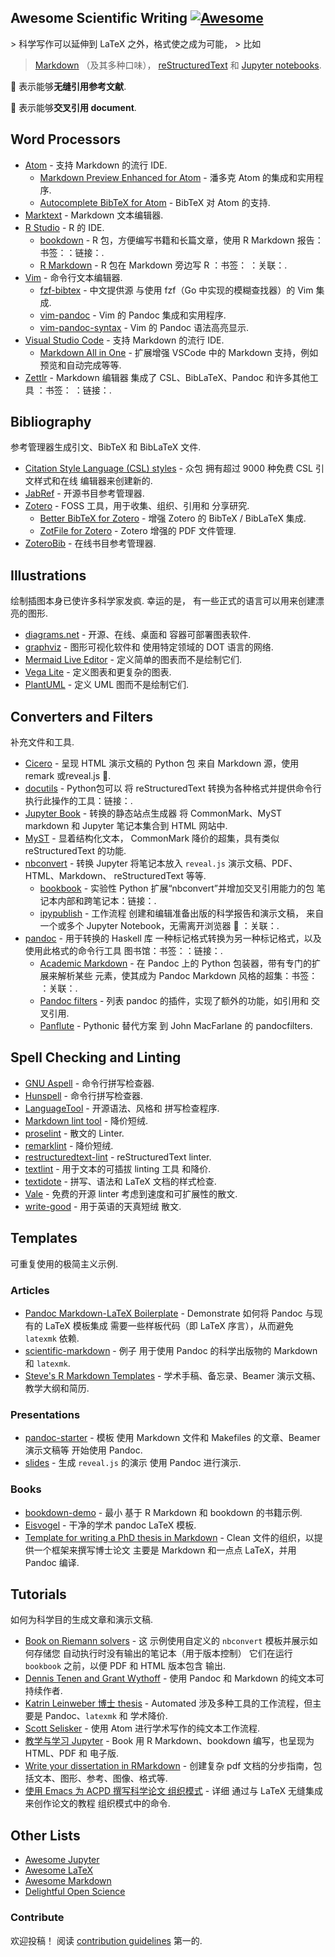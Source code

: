 <div class="github-widget" data-repo="writing-resources/awesome-scientific-writing"></div>

## Awesome Scientific Writing [![Awesome](https://awesome.re/badge-flat.svg)](https://github.com/sindresorhus/awesome)

&gt; 科学写作可以延伸到 LaTeX 之外，格式使之成为可能，
&gt; 比如
> [Markdown](https://daringfireball.net/projects/markdown/) （及其多种口味），
> [reStructuredText](https://docutils.sourceforge.io/rst.html) 和
> [Jupyter notebooks](https://jupyter.org/).

:bookmark: 表示能够**无缝引用参考文献**.

:link: 表示能够**交叉引用
document**.



## Word Processors

- [Atom](https://atom.io) - 支持 Markdown 的流行 IDE.
  - [Markdown Preview Enhanced for Atom](https://github.com/shd101wyy/markdown-preview-enhanced) - 潘多克
    Atom 的集成和实用程序.
  - [Autocomplete BibTeX for Atom](https://github.com/apcshields/autocomplete-bibtex) - BibTeX 对 Atom 的支持.
- [Marktext](https://marktext.app/) - Markdown 文本编辑器.
- [R Studio](https://github.com/rstudio/rstudio) - R 的 IDE.
  - [bookdown](https://github.com/rstudio/bookdown) - R 包，方便编写书籍和长篇文章，使用 R Markdown 报告：书签：：链接：.
  - [R Markdown](https://rmarkdown.rstudio.com/) - R 包在 Markdown 旁边写 R
   ：书签：
   ：关联：.
- [Vim](https://www.vim.org/) - 命令行文本编辑器.
  - [fzf-bibtex](https://github.com/msprev/fzf-bibtex/#readme) - 中文提供源
    与使用 fzf（Go 中实现的模糊查找器）的 Vim 集成.
  - [vim-pandoc](https://github.com/vim-pandoc/vim-pandoc) - Vim 的 Pandoc 集成和实用程序.
  - [vim-pandoc-syntax](https://github.com/vim-pandoc/vim-pandoc-syntax) - Vim 的 Pandoc 语法高亮显示.
- [Visual Studio Code](https://code.visualstudio.com/) - 支持 Markdown 的流行 IDE.
  - [Markdown All in One](https://github.com/yzhang-gh/vscode-markdown/#readme) - 扩展增强
    VSCode 中的 Markdown 支持，例如预览和自动完成等等.
- [Zettlr](https://www.zettlr.com/) - Markdown 编辑器
   集成了 CSL、BibLaTeX、Pandoc 和许多其他工具
   ：书签： ：链接：.

## Bibliography

参考管理器生成引文、BibTeX 和 BibLaTeX 文件.

- [Citation Style Language (CSL) styles](https://editor.citationstyles.org/) - 众包
  拥有超过 9000 种免费 CSL 引文样式和在线
  编辑器来创建新的.
- [JabRef](https://www.jabref.org/) - 开源书目参考管理器.
- [Zotero](https://www.zotero.org/) - FOSS 工具，用于收集、组织、引用和
  分享研究.
  - [Better BibTeX for Zotero](https://retorque.re/zotero-better-bibtex/) - 增强
    Zotero 的 BibTeX / BibLaTeX 集成.
  - [ZotFile for Zotero](http://zotfile.com/) - Zotero 增强的 PDF 文件管理.
- [ZoteroBib](https://zbib.org/) - 在线书目参考管理器.

## Illustrations

绘制插图本身已使许多科学家发疯. 幸运的是，
有一些正式的语言可以用来创建漂亮的图形.

- [diagrams.net](https://www.diagrams.net/) - 开源、在线、桌面和
  容器可部署图表软件.
- [graphviz](https://graphviz.org/) - 图形可视化软件和
  使用特定领域的 DOT 语言的网络.
- [Mermaid Live Editor](https://mermaid-js.github.io/mermaid-live-editor/) - 定义简单的图表而不是绘制它们.
- [Vega Lite](https://vega.github.io/vega-lite/examples/) - 定义图表和更复杂的图表.
- [PlantUML](https://plantuml.com/) - 定义 UML 图而不是绘制它们.

## Converters and Filters

补充文件和工具.

- [Cicero](https://cicero.xyz/) - 呈现 HTML 演示文稿的 Python 包
  来自 Markdown 源，使用 remark 或reveal.js :link:.
- [docutils](https://docutils.sourceforge.io/docs/) - Python包可以
  将 reStructuredText 转换为各种格式并提供命令行
  执行此操作的工具：链接：.
- [Jupyter Book](https://jupyterbook.org/) - 转换的静态站点生成器
  将 CommonMark、MyST markdown 和 Jupyter 笔记本集合到 HTML 网站中.
- [MyST](https://myst-parser.readthedocs.io/en/latest/) - 显着结构化文本，
  CommonMark 降价的超集，具有类似 reStructuredText 的功能.
- [nbconvert](https://nbconvert.readthedocs.io/en/latest/) - 转换 Jupyter
  将笔记本放入 `reveal.js` 演示文稿、PDF、HTML、Markdown、
  reStructuredText 等等.
  - [bookbook](https://github.com/takluyver/bookbook/#readme) - 实验性 Python
    扩展“nbconvert”并增加交叉引用能力的包
    笔记本内部和跨笔记本：链接：.
  - [ipypublish](https://github.com/chrisjsewell/ipypublish/#readme) - 工作流程
    创建和编辑准备出版的科学报告和演示文稿，
    来自一个或多个 Jupyter Notebook，无需离开浏览器 :bookmark:
    ：关联：.
- [pandoc](https://pandoc.org/MANUAL) - 用于转换的 Haskell 库
  一种标记格式转换为另一种标记格式，以及使用此格式的命令行工具
  图书馆：书签：：链接：.
  - [Academic Markdown](https://github.com/smathot/academicmarkdown#readme) - 在 Pandoc 上的 Python 包装器，带有专门的扩展来解析某些
    元素，使其成为 Pandoc Markdown 风格的超集：书签：
    ：关联：.
  - [Pandoc filters](https://github.com/jgm/pandoc/wiki/Pandoc-Filters) - 列表
    pandoc 的插件，实现了额外的功能，如引用和
    交叉引用.
  - [Panflute](http://scorreia.com/software/panflute/) - Pythonic 替代方案
    到 John MacFarlane 的 pandocfilters.

## Spell Checking and Linting

- [GNU Aspell](http://aspell.net/) - 命令行拼写检查器.
- [Hunspell](http://hunspell.github.io/) - 命令行拼写检查器.
- [LanguageTool](https://languagetool.org/) - 开源语法、风格和
 拼写检查程序.
- [Markdown lint tool](https://github.com/markdownlint/markdownlint) - 降价短绒.
- [proselint](http://proselint.com/) - 散文的 Linter.
- [remarklint](https://github.com/remarkjs/remark-lint) - 降价短绒.
- [restructuredtext-lint](https://github.com/twolfson/restructuredtext-lint) - reStructuredText linter.
- [textlint](https://textlint.github.io/) - 用于文本的可插拔 linting 工具
 和降价.
- [textidote](https://sylvainhalle.github.io/textidote/) - 拼写、语法和
 LaTeX 文档的样式检查.
- [Vale](https://github.com/errata-ai/vale) - 免费的开源 linter
 考虑到速度和可扩展性的散文.
- [write-good](https://github.com/btford/write-good) - 用于英语的天真短绒
 散文.

## Templates

可重复使用的极简主义示例.

### Articles

- [Pandoc Markdown-LaTeX
   Boilerplate](https://github.com/davecap/markdown-latex-boilerplate/#readme) - Demonstrate
   如何将 Pandoc 与现有的 LaTeX 模板集成
   需要一些样板代码（即 LaTeX 序言），从而避免
   `latexmk` 依赖.
- [scientific-markdown](https://github.com/JensErat/scientific-markdown/#readme) - 例子
   用于使用 Pandoc 的科学出版物的 Markdown 和
   `latexmk`.
- [Steve's R Markdown Templates](https://github.com/svmiller/svm-r-markdown-templates/) - 学术手稿、备忘录、Beamer 演示文稿、教学大纲和简历.

### Presentations

- [pandoc-starter](https://github.com/jez/pandoc-starter/#readme) - 模板
   使用 Markdown 文件和 Makefiles 的文章、Beamer 演示文稿等
   开始使用 Pandoc.
- [slides](https://github.com/cgroll/slides/#readme) - 生成 `reveal.js` 的演示
   使用 Pandoc 进行演示.

### Books

- [bookdown-demo](https://github.com/rstudio/bookdown-demo/#readme) - 最小
   基于 R Markdown 和 bookdown 的书籍示例.
- [Eisvogel](https://github.com/Wandmalfarbe/pandoc-latex-template) - 干净的学术 pandoc LaTeX 模板.
- [Template for writing a PhD thesis in
   Markdown](https://github.com/tompollard/phd_thesis_markdown#readme) - Clean
   文件的组织，以提供一个框架来撰写博士论文
   主要是 Markdown 和一点点 LaTeX，并用 Pandoc 编译.

## Tutorials

如何为科学目的生成文章和演示文稿.

- [Book on Riemann solvers](https://github.com/clawpack/riemann_book/#readme) - 这
   示例使用自定义的 `nbconvert` 模板并展示如何存储您
   自动执行时没有输出的笔记本（用于版本控制）
   它们在运行 `bookbook` 之前，以便 PDF 和 HTML 版本包含
   输出.
- [Dennis Tenen and Grant Wythoff](https://programminghistorian.org/en/lessons/sustainable-authorship-in-plain-text-using-pandoc-and-markdown) - 使用 Pandoc 和 Markdown 的纯文本可持续作者.
- [Katrin Leinweber 博士
   thesis](https://github.com/katrinleinweber/PhD-thesis/#readme) - Automated
   涉及多种工具的工作流程，但主要是 Pandoc、`latexmk` 和
   学术降价.
- [Scott Selisker](http://u.arizona.edu/~selisker/post/workflow/) - 使用 Atom 进行学术写作的纯文本工作流程.
- [教学与学习
   Jupyter](https://github.com/jupyter4edu/jupyter-edu-book/#readme) - Book
   用 R Markdown、bookdown 编写，也呈现为 HTML、PDF 和
   电子版.
- [Write your dissertation in RMarkdown](https://ourcodingclub.github.io/tutorials/rmarkdown-dissertation/) - 创建复杂 pdf 文档的分步指南，包括文本、图形、参考、图像、格式等.
- [使用 Emacs 为 ACPD 撰写科学论文
   组织模式](https://www.draketo.de/english/emacs/writing-papers-in-org-mode-acpd) - 详细
   通过与 LaTeX 无缝集成来创作论文的教程
   组织模式中的命令.

## Other Lists

- [Awesome Jupyter](https://github.com/markusschanta/awesome-jupyter/#renderingpublishingconversion)
- [Awesome LaTeX](https://github.com/egeerardyn/awesome-LaTeX/#readme)
- [Awesome Markdown](https://github.com/BubuAnabelas/awesome-markdown/#readme)
- [Delightful Open Science](https://codeberg.org/teaserbot-labs/delightful-open-science)

### Contribute

欢迎投稿！ 阅读 [contribution guidelines](https://github.com/writing-resources/awesome-scientific-writing/blob/master/CONTRIBUTING.md) 第一的.

